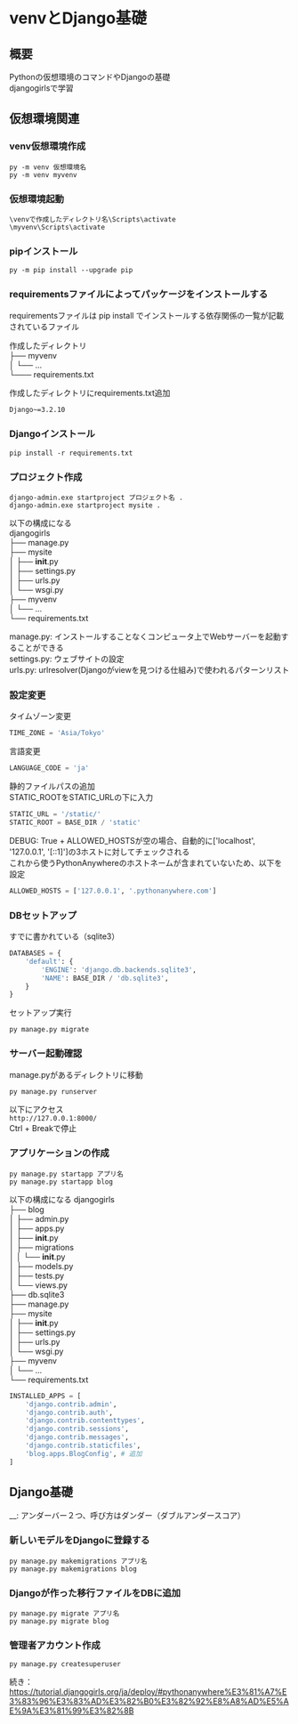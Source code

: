 # venvとDjango基礎
## 概要
Pythonの仮想環境のコマンドやDjangoの基礎  
djangogirlsで学習
## 仮想環境関連

### venv仮想環境作成
```pwsh
py -m venv 仮想環境名
py -m venv myvenv
```

### 仮想環境起動
```pwsh
\venvで作成したディレクトリ名\Scripts\activate
\myvenv\Scripts\activate
```

### pipインストール
```pwsh
py -m pip install --upgrade pip
```

### requirementsファイルによってパッケージをインストールする
requirementsファイルは pip install でインストールする依存関係の一覧が記載されているファイル

作成したディレクトリ  
├── myvenv  
│   └── ...  
└─── requirements.txt

作成したディレクトリにrequirements.txt追加
```txt requirements.txt
Django~=3.2.10
```

### Djangoインストール
```pwsh
pip install -r requirements.txt
```

### プロジェクト作成
```pwsh
django-admin.exe startproject プロジェクト名 .
django-admin.exe startproject mysite .
```
以下の構成になる  
djangogirls  
├── manage.py  
├── mysite  
│   ├── __init__.py  
│   ├── settings.py  
│   ├── urls.py  
│   └── wsgi.py  
├── myvenv  
│   └── ...  
└── requirements.txt  

manage.py: インストールすることなくコンピュータ上でWebサーバーを起動することができる  
settings.py: ウェブサイトの設定  
urls.py: urlresolver(Djangoがviewを見つける仕組み)で使われるパターンリスト  

### 設定変更
タイムゾーン変更
```py settings.py
TIME_ZONE = 'Asia/Tokyo'
```
言語変更
```py settings.py
LANGUAGE_CODE = 'ja'
```
静的ファイルパスの追加  
STATIC_ROOTをSTATIC_URLの下に入力
```py settings.py
STATIC_URL = '/static/'
STATIC_ROOT = BASE_DIR / 'static'
```
DEBUG: True + ALLOWED_HOSTSが空の場合、自動的に['localhost', '127.0.0.1', '[::1]']の3ホストに対してチェックされる  
これから使うPythonAnywhereのホストネームが含まれていないため、以下を設定
```py settings.py
ALLOWED_HOSTS = ['127.0.0.1', '.pythonanywhere.com']
```

### DBセットアップ
すでに書かれている（sqlite3）
```py settings.py
DATABASES = {
    'default': {
        'ENGINE': 'django.db.backends.sqlite3',
        'NAME': BASE_DIR / 'db.sqlite3',
    }
}
```

セットアップ実行
```pwsh
py manage.py migrate
```

### サーバー起動確認
manage.pyがあるディレクトリに移動
```pwsh
py manage.py runserver
```
以下にアクセス  
`http://127.0.0.1:8000/`  
Ctrl + Breakで停止

### アプリケーションの作成
```pwsh
py manage.py startapp アプリ名
py manage.py startapp blog
```
以下の構成になる
djangogirls  
├── blog  
│   ├── admin.py  
│   ├── apps.py  
│   ├── __init__.py  
│   ├── migrations  
│   │   └── __init__.py  
│   ├── models.py  
│   ├── tests.py  
│   └── views.py  
├── db.sqlite3  
├── manage.py  
├── mysite  
│   ├── __init__.py  
│   ├── settings.py  
│   ├── urls.py  
│   └── wsgi.py  
├── myvenv  
│   └── ...  
└── requirements.txt  

```py mysite/settings.py
INSTALLED_APPS = [
    'django.contrib.admin',
    'django.contrib.auth',
    'django.contrib.contenttypes',
    'django.contrib.sessions',
    'django.contrib.messages',
    'django.contrib.staticfiles',
    'blog.apps.BlogConfig', # 追加
]
```

## Django基礎
__: アンダーバー２つ、呼び方はダンダー（ダブルアンダースコア）

### 新しいモデルをDjangoに登録する
```pwsh
py manage.py makemigrations アプリ名
py manage.py makemigrations blog
```

### Djangoが作った移行ファイルをDBに追加
```pwsh
py manage.py migrate アプリ名
py manage.py migrate blog
```

### 管理者アカウント作成
```pwsh
py manage.py createsuperuser
```

続き：
https://tutorial.djangogirls.org/ja/deploy/#pythonanywhere%E3%81%A7%E3%83%96%E3%83%AD%E3%82%B0%E3%82%92%E8%A8%AD%E5%AE%9A%E3%81%99%E3%82%8B
